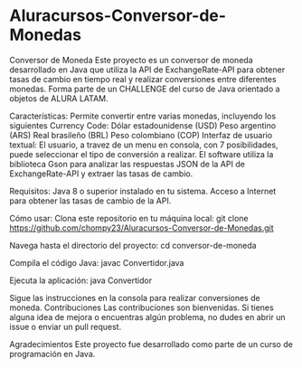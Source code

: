 # Aluracursos-Conversor-de-Monedas
Conversor de Moneda
Este proyecto es un conversor de moneda desarrollado en Java que utiliza la API de ExchangeRate-API para obtener tasas de cambio en tiempo real y realizar conversiones entre diferentes monedas. Forma parte de un CHALLENGE del curso de Java orientado a objetos de ALURA LATAM.

Características:
Permite convertir entre varias monedas, incluyendo los siguientes Currency Code:
Dólar estadounidense (USD)
Peso argentino (ARS)
Real brasileño (BRL)
Peso colombiano (COP)
Interfaz de usuario textual: El usuario, a travez de un menu en consola, con 7 posibilidades, puede seleccionar el tipo de conversión a realizar.
El software utiliza la biblioteca Gson para analizar las respuestas JSON de la API de ExchangeRate-API y extraer las tasas de cambio.

Requisitos:
Java 8 o superior instalado en tu sistema.
Acceso a Internet para obtener las tasas de cambio de la API.

Cómo usar:
Clona este repositorio en tu máquina local:
git clone https://github.com/chompy23/Aluracursos-Conversor-de-Monedas.git

Navega hasta el directorio del proyecto:
cd conversor-de-moneda

Compila el código Java:
javac Convertidor.java

Ejecuta la aplicación:
java Convertidor

Sigue las instrucciones en la consola para realizar conversiones de moneda.
Contribuciones
Las contribuciones son bienvenidas. Si tienes alguna idea de mejora o encuentras algún problema, no dudes en abrir un issue o enviar un pull request.

Agradecimientos
Este proyecto fue desarrollado como parte de un curso de programación en Java.
